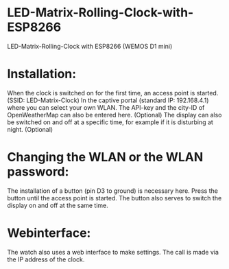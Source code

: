 # LED-Matrix-Rolling-Clock-with-ESP8266
LED-Matrix-Rolling-Clock with ESP8266 (WEMOS D1 mini)

# Installation: 
When the clock is switched on for the first time, an access point is started. (SSID: LED-Matrix-Clock) 
In the captive portal (standard IP: 192.168.4.1) where you can select your own WLAN.
The API-key and the city-ID of OpenWeatherMap can also be entered here. (Optional)
The display can also be switched on and off at a specific time, for example if it is disturbing at night. (Optional)

# Changing the WLAN or the WLAN password:
The installation of a button (pin D3 to ground) is necessary here.
Press the button until the access point is started.
The button also serves to switch the display on and off at the same time.

# Webinterface:
The watch also uses a web interface to make settings. The call is made via the IP address of the clock.
